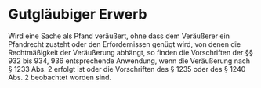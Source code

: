 # Gutgläubiger Erwerb

Wird eine Sache als Pfand veräußert, ohne dass dem Veräußerer ein Pfandrecht zusteht oder den Erfordernissen genügt wird, von denen die Rechtmäßigkeit der Veräußerung abhängt, so finden die Vorschriften der §§ 932 bis 934, 936 entsprechende Anwendung, wenn die Veräußerung nach § 1233 Abs. 2 erfolgt ist oder die Vorschriften des § 1235 oder des § 1240 Abs. 2 beobachtet worden sind.